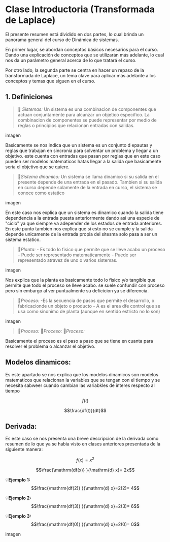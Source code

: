 # Clase Introductoria (Transformada de Laplace)
El presente resumen está dividido en dos partes, lo cual brinda un panorama general del curso de Dinámica de sistemas.

En primer lugar, se abordan conceptos básicos necesarios para el curso. Dando una explicación de conceptos que se utilizarán más adelante, lo cual nos da un parámetro general acerca de lo que tratará el curso.

Por otro lado, la segunda parte se centra en hacer un repaso de la transformada de Laplace, un tema clave para aplicar más adelante a los conceptos y temas que siguen en el curso.

##  1. Definiciones
>🔑 *Sistemas:* Un sistema es una combinacion de componentes que actuan conjuntamente para alcanzar un objetico especifico. La combinacion de componentes se puede representar por medio de reglas o principios que relacionan entradas con salidas.



 imagen



 
Basicamente se nos indica que un sistema es un conjunto d epautas y reglas que trabajan en sincronia para solventar un problema y llegar a un objetivo. este cuenta con entradas que pasan por reglas que en este caso pueden ser modelos matematicos hatas llegar a la salida que basicamente seria el objetivo que se quiere.

>🔑*Sistema dinamico:* Un sistema se llama dinamico si su salida en el presente depende de una entrada en el pasado.
Tambien si su salida en curso depende solamente de la entrada en curso, el sistema se conoce como estatico


imagen



En este caso nos explica que un sistema es dinamico cuando la  salida tiene dependencia a la entrada puesta anteriormente dando asi una especie de "ciclo" ya que siempre va adepender de los estados de entrada anteriores.
En este punto tambien nos explica que si esto no se cumple y la salida depende unicamente de la entrada propia del sitesma solo pasa a ser un sistema estatico.

>🔑*Planta:* - Es todo lo fisico que permite que se lleve acabo un proceso
              - Puede ser representado matematicamente
              - Puede ser representado atravez de uno o varios sistemas.



imagen



Nos explica que la planta es basicamente todo lo fisico y/o tangible que permite que todo el proceso se lleve acabo.
se suele confundir con proceso pero sin embargo al ver puntualmente su deficicion ya se diferencia.



>🔑*Proceso:* -Es la secuencia de pasos que permite el desarrollo, o fabricacionde un objeto o producto
               - A es el area dfe control que se usa como sinonimo de planta (aunque en sentido estricto no lo son)


imagen


>🔑*Proceso:*
>🔑*Proceso:*
>🔑*Proceso:*


Basicamente el proceso es el paso a paso que se tiene en cuanta para resolver el problema o alcanzar el objetivo.

## Modelos dinamicos:

Es este apartado se nos explica que los modelos dinamicos son  modelos matematicos que relacionan la variables que se tengan con el tiempo y se necesita sabweer cuando cambian las variabkles de interes respecto al tiempo  

$$f(t)$$

$$\frac{df(t)}{dt}$$

## Derivada:
Es este caso se nos presenta una breve descripcion de la derivada  como resumen de lo que ya se habia visto en clases anteriores presentada de la siguiente manera:

$$f(x)=x^2$$

$$\frac{\mathrm{df(x)} }{\mathrm{d} x}= 2x$$

💡**Ejemplo 1:**  $$\frac{\mathrm{df(2)} }{\mathrm{d} x}=2(2)= 4$$

💡**Ejemplo 2:**  $$\frac{\mathrm{df(3)} }{\mathrm{d} x}=2(3)= 6$$

💡**Ejemplo 3:**  $$\frac{\mathrm{df(0)} }{\mathrm{d} x}=2(0)= 0$$


imagen 



